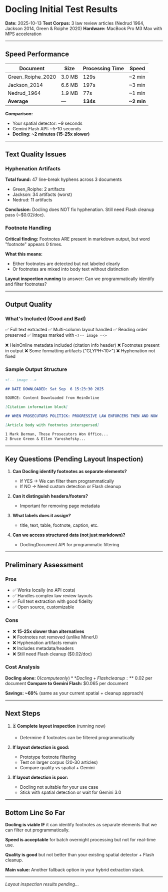 # Docling Initial Test Results

**Date:** 2025-10-13
**Test Corpus:** 3 law review articles (Nedrud 1964, Jackson 2014, Green & Roiphe 2020)
**Hardware:** MacBook Pro M3 Max with MPS acceleration

---

## Speed Performance

| Document | Size | Processing Time | Speed |
|----------|------|-----------------|-------|
| Green_Roiphe_2020 | 3.0 MB | 129s | ~2 min |
| Jackson_2014 | 6.6 MB | 197s | ~3 min |
| Nedrud_1964 | 1.9 MB | 77s | ~1 min |
| **Average** | — | **134s** | **~2 min** |

**Comparison:**
- Your spatial detector: ~9 seconds
- Gemini Flash API: ~5-10 seconds
- **Docling: ~2 minutes (15-25x slower)**

---

## Text Quality Issues

### Hyphenation Artifacts

**Total found:** 47 line-break hyphens across 3 documents

- Green_Roiphe: 2 artifacts
- Jackson: 34 artifacts (worst)
- Nedrud: 11 artifacts

**Conclusion:** Docling does NOT fix hyphenation. Still need Flash cleanup pass (~$0.02/doc).

### Footnote Handling

**Critical finding:** Footnotes ARE present in markdown output, but word "footnote" appears 0 times.

**What this means:**
- Either footnotes are detected but not labeled clearly
- Or footnotes are mixed into body text without distinction

**Layout inspection running** to answer: Can we programmatically identify and filter footnotes?

---

## Output Quality

### What's Included (Good and Bad)

✅ Full text extracted
✅ Multi-column layout handled
✅ Reading order preserved
✅ Images marked with `<!-- image -->`

❌ HeinOnline metadata included (citation info header)
❌ Footnotes present in output
❌ Some formatting artifacts ("GLYPH<10>")
❌ Hyphenation not fixed

### Sample Output Structure

```markdown
<!-- image -->

## DATE DOWNLOADED: Sat Sep  6 15:23:30 2025

SOURCE: Content Downloaded from HeinOnline

[Citation information block]

## WHEN PROSECUTORS POLITICK: PROGRESSIVE LAW ENFORCERS THEN AND NOW

[Article body with footnotes interspersed]

1 Mark Berman, These Prosecutors Won Office...
2 Bruce Green & Ellen Yaroshefsky...
```

---

## Key Questions (Pending Layout Inspection)

1. **Can Docling identify footnotes as separate elements?**
   - If YES → We can filter them programmatically
   - If NO → Need custom detection or Flash cleanup

2. **Can it distinguish headers/footers?**
   - Important for removing page metadata

3. **What labels does it assign?**
   - title, text, table, footnote, caption, etc.

4. **Can we access structured data (not just markdown)?**
   - DoclingDocument API for programmatic filtering

---

## Preliminary Assessment

### Pros
- ✅ Works locally (no API costs)
- ✅ Handles complex law review layouts
- ✅ Full text extraction with good fidelity
- ✅ Open source, customizable

### Cons
- ❌ **15-25x slower than alternatives**
- ❌ Footnotes not removed (unlike MinerU)
- ❌ Hyphenation artifacts remain
- ❌ Includes metadata/headers
- ❌ Still need Flash cleanup ($0.02/doc)

### Cost Analysis

**Docling alone:** $0 (compute only)
**Docling + Flash cleanup:** ~$0.02 per document
**Compare to Gemini Flash:** $0.065 per document

**Savings: ~69%** (same as your current spatial + cleanup approach)

---

## Next Steps

1. ⏳ **Complete layout inspection** (running now)
   - Determine if footnotes can be filtered programmatically

2. **If layout detection is good:**
   - Prototype footnote filtering
   - Test on larger corpus (20-30 articles)
   - Compare quality vs spatial + Gemini

3. **If layout detection is poor:**
   - Docling not suitable for your use case
   - Stick with spatial detection or wait for Gemini 3.0

---

## Bottom Line So Far

**Docling is viable IF** it can identify footnotes as separate elements that we can filter out programmatically.

**Speed is acceptable** for batch overnight processing but not for real-time use.

**Quality is good** but not better than your existing spatial detector + Flash cleanup.

**Main value:** Another fallback option in your hybrid extraction stack.

---

*Layout inspection results pending...*
